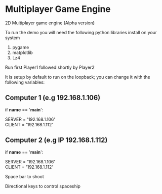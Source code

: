 # Multiplayer Game Engine
2D Multiplayer game engine (Alpha version) 

To run the demo you will need the following python libraries install on your system 
 1) pygame
 2) matplotlib  
 3) Lz4 

Run first Player1 followed shortly by Player2 

It is setup by default to run on the loopback; you can change it with the following variables:

## Computer 1 (e.g 192.168.1.106)

if __name__ == '__main__':

  SERVER = '192.168.1.106'  
  CLIENT = '192.168.1.112'

## Computer 2 (e.g IP 192.168.1.112)

if __name__ == '__main__':

  SERVER = '192.168.1.106'  
  CLIENT = '192.168.1.112'

Space bar to shoot 

Directional keys to control spaceship
